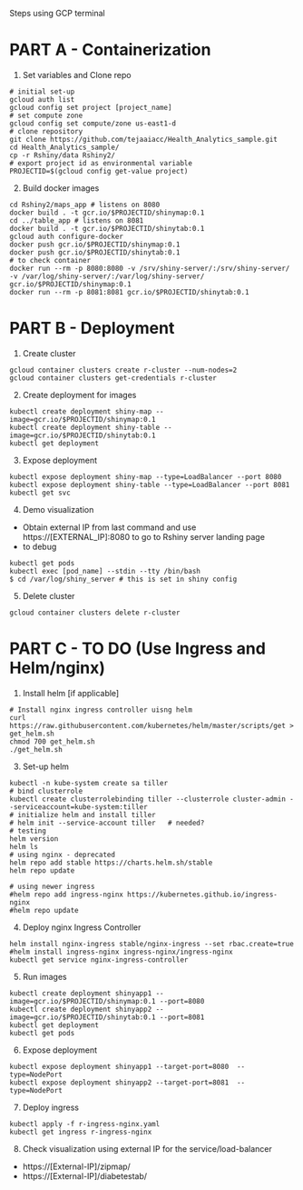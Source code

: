 

Steps using GCP terminal

# PART A - Containerization
1. Set variables and Clone repo
```
# initial set-up
gcloud auth list
gcloud config set project [project_name]
# set compute zone
gcloud config set compute/zone us-east1-d
# clone repository
git clone https://github.com/tejaaiacc/Health_Analytics_sample.git
cd Health_Analytics_sample/
cp -r Rshiny/data Rshiny2/
# export project id as environmental variable
PROJECTID=$(gcloud config get-value project)
```

2. Build docker images
```
cd Rshiny2/maps_app # listens on 8080
docker build . -t gcr.io/$PROJECTID/shinymap:0.1
cd ../table_app # listens on 8081
docker build . -t gcr.io/$PROJECTID/shinytab:0.1
gcloud auth configure-docker
docker push gcr.io/$PROJECTID/shinymap:0.1
docker push gcr.io/$PROJECTID/shinytab:0.1
# to check container
docker run --rm -p 8080:8080 -v /srv/shiny-server/:/srv/shiny-server/ -v /var/log/shiny-server/:/var/log/shiny-server/ gcr.io/$PROJECTID/shinymap:0.1
docker run --rm -p 8081:8081 gcr.io/$PROJECTID/shinytab:0.1

```

# PART B - Deployment 
1. Create cluster
```
gcloud container clusters create r-cluster --num-nodes=2
gcloud container clusters get-credentials r-cluster
```
2. Create deployment for images
```
kubectl create deployment shiny-map --image=gcr.io/$PROJECTID/shinymap:0.1
kubectl create deployment shiny-table --image=gcr.io/$PROJECTID/shinytab:0.1
kubectl get deployment
```
3. Expose deployment
```
kubectl expose deployment shiny-map --type=LoadBalancer --port 8080
kubectl expose deployment shiny-table --type=LoadBalancer --port 8081
kubectl get svc
```
4. Demo visualization
  * Obtain external IP from last command and use https://[EXTERNAL_IP]:8080 to go to Rshiny server landing page
  * to debug
  ```
  kubectl get pods
  kubectl exec [pod_name] --stdin --tty /bin/bash
  $ cd /var/log/shiny_server # this is set in shiny config
  ```
5. Delete cluster
```
gcloud container clusters delete r-cluster
```

# PART C - TO DO (Use Ingress and Helm/nginx)
1. Install helm [if applicable]
```
# Install nginx ingress controller uisng helm
curl https://raw.githubusercontent.com/kubernetes/helm/master/scripts/get > get_helm.sh
chmod 700 get_helm.sh
./get_helm.sh
```
3. Set-up helm 
```
kubectl -n kube-system create sa tiller
# bind clusterrole
kubectl create clusterrolebinding tiller --clusterrole cluster-admin --serviceaccount=kube-system:tiller
# initialize helm and install tiller
# helm init --service-account tiller   # needed?
# testing
helm version
helm ls
# using nginx - deprecated
helm repo add stable https://charts.helm.sh/stable
helm repo update

# using newer ingress
#helm repo add ingress-nginx https://kubernetes.github.io/ingress-nginx
#helm repo update
```
4. Deploy nginx Ingress Controller
```
helm install nginx-ingress stable/nginx-ingress --set rbac.create=true
#helm install ingress-nginx ingress-nginx/ingress-nginx 
kubectl get service nginx-ingress-controller
```
5. Run images
```
kubectl create deployment shinyapp1 --image=gcr.io/$PROJECTID/shinymap:0.1 --port=8080
kubectl create deployment shinyapp2 --image=gcr.io/$PROJECTID/shinytab:0.1 --port=8081
kubectl get deployment 
kubectl get pods
```
6. Expose deployment
```
kubectl expose deployment shinyapp1 --target-port=8080  --type=NodePort  
kubectl expose deployment shinyapp2 --target-port=8081  --type=NodePort
```
7. Deploy ingress
```
kubectl apply -f r-ingress-nginx.yaml
kubectl get ingress r-ingress-nginx
```
8. Check visualization using external IP for the service/load-balancer
  * https://[External-IP]/zipmap/
  * https://[External-IP]/diabetestab/
